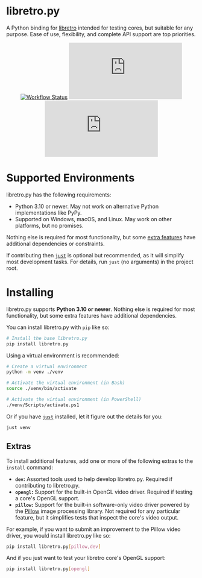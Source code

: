 # libretro.py

A Python binding for [libretro][libretro] intended for testing cores,
but suitable for any purpose.
Ease of use, flexibility, and complete API support are top priorities.

<div align="center">

[![Workflow Status](https://github.com/JesseTG/libretro.py/actions/workflows/release.yml/badge.svg)](https://github.com/JesseTG/libretro.py/actions/workflows/release.yml)
[![PyPi](https://img.shields.io/pypi/v/libretro.py)](https://pypi.org/project/libretro.py)
[![License](https://img.shields.io/github/license/JesseTG/libretro.py)](LICENSE)

</div>

# Supported Environments

libretro.py has the following requirements:

- Python 3.10 or newer.
  May not work on alternative Python implementations like PyPy.
- Supported on Windows, macOS, and Linux.
  May work on other platforms, but no promises.

Nothing else is required for most functionality,
but some [extra features](#extras) have additional dependencies or constraints.

If contributing then [`just`][just] is optional but recommended,
as it will simplify most development tasks.
For details, run `just` (no arguments) in the project root.

# Installing

libretro.py supports **Python 3.10 or newer**.
Nothing else is required for most functionality,
but some extra features have additional dependencies.

You can install libretro.py with `pip` like so:

```bash
# Install the base libretro.py
pip install libretro.py
```

Using a virtual environment is recommended:

```bash
# Create a virtual environment
python -m venv ./venv

# Activate the virtual environment (in Bash)
source ./venv/bin/activate

# Activate the virtual environment (in PowerShell)
./venv/Scripts/activate.ps1 
```

Or if you have [`just`][just] installed, let it figure out the details for you:

```bash
just venv
```

## Extras

To install additional features,
add one or more of the following extras to the `install` command:

- **`dev`:** Assorted tools used to help develop libretro.py.
  Required if contributing to libretro.py.
- **`opengl`:** Support for the built-in OpenGL video driver.
  Required if testing a core's OpenGL support.
- **`pillow`:** Support for the built-in software-only video driver
  powered by the [Pillow][pillow] image processing library.
  Not required for any particular feature,
  but it simplifies tests that inspect the core's video output.

For example, if you want to submit an improvement to the Pillow video driver,
you would install libretro.py like so:

```bash
pip install libretro.py[pillow,dev]
```

And if you just want to test your libretro core's OpenGL support:

```bash
pip install libretro.py[opengl]
```

[just]: https://just.systems
[libretro]: https://www.libretro.com
[pillow]: https://python-pillow.org
